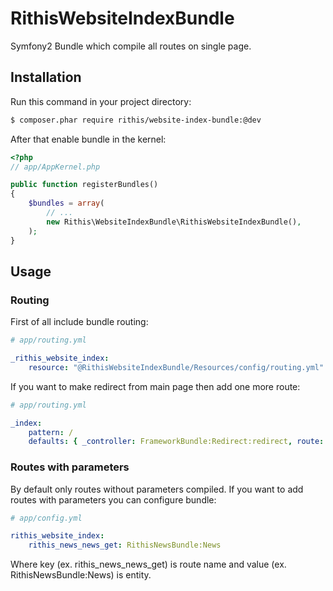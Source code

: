 # RithisWebsiteIndexBundle

Symfony2 Bundle which compile all routes on single page.

## Installation

Run this command in your project directory:

``` bash
$ composer.phar require rithis/website-index-bundle:@dev
```

After that enable bundle in the kernel:

``` php
<?php
// app/AppKernel.php

public function registerBundles()
{
    $bundles = array(
        // ...
        new Rithis\WebsiteIndexBundle\RithisWebsiteIndexBundle(),
    );
}
```

## Usage

### Routing

First of all include bundle routing:

``` yaml
# app/routing.yml

_rithis_website_index:
    resource: "@RithisWebsiteIndexBundle/Resources/config/routing.yml"
```

If you want to make redirect from main page then add one more route:

``` yaml
# app/routing.yml

_index:
    pattern: /
    defaults: { _controller: FrameworkBundle:Redirect:redirect, route: rithis_website_index_website_index_get }
```

### Routes with parameters

By default only routes without parameters compiled. If you want to add routes with parameters you can configure bundle:

``` yaml
# app/config.yml

rithis_website_index:
    rithis_news_news_get: RithisNewsBundle:News
```

Where key (ex. rithis_news_news_get) is route name and value (ex. RithisNewsBundle:News) is entity.
